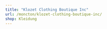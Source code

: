 ```yaml
---
title: "Klozet Clothing Boutique Inc"
url: /moncton/klozet-clothing-boutique-inc/
shop: Kleidung
---
```

